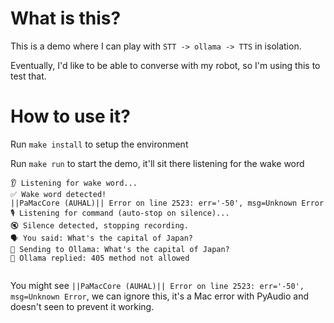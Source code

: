 # What is this?

This is a demo where I can play with `STT -> ollama -> TTS` in isolation.

Eventually, I'd like to be able to converse with my robot, so I'm using this to test that.

# How to use it?
Run `make install` to setup the environment

Run `make run` to start the demo, it'll sit there listening for the wake word

```
👂 Listening for wake word...
✅ Wake word detected!
||PaMacCore (AUHAL)|| Error on line 2523: err='-50', msg=Unknown Error
🎙️ Listening for command (auto-stop on silence)...
🔇 Silence detected, stopping recording.
🗣️ You said: What's the capital of Japan?
🤖 Sending to Ollama: What's the capital of Japan?
🧠 Ollama replied: 405 method not allowed


```


You might see `||PaMacCore (AUHAL)|| Error on line 2523: err='-50', msg=Unknown Error`, we can ignore this, it's a Mac error with PyAudio and doesn't seen to prevent it working.